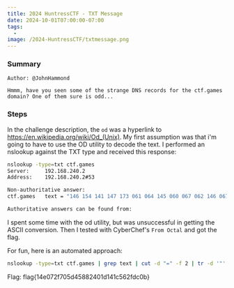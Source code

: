 ```yaml
---
title: 2024 HuntressCTF - TXT Message
date: 2024-10-01T07:00:00-07:00
tags:
  - 
image: /2024-HuntressCTF/txtmessage.png
---
```


### Summary
```
Author: @JohnHammond

Hmmm, have you seen some of the strange DNS records for the ctf.games domain? One of them sure is odd...
```

### Steps

In the challenge description, the `od` was a hyperlink to https://en.wikipedia.org/wiki/Od_(Unix).  My first assumption was that i'm going to have to use the OD utility to decode the text.  I performed an nslookup against the TXT type and received this response:
```bash
nslookup -type=txt ctf.games                                                                                                                 
Server:		192.168.240.2
Address:	192.168.240.2#53

Non-authoritative answer:
ctf.games	text = "146 154 141 147 173 061 064 145 060 067 062 146 067 060 065 144 064 065 070 070 062 064 060 061 144 061 064 061 143 065 066 062 146 144 143 060 142 175"

Authoritative answers can be found from:
```

I spent some time with the od utility, but was unsuccessful in getting the ASCII conversion.  Then I tested with CyberChef's `From Octal` and got the flag.

For fun, here is an automated approach:
```bash
nslookup -type=txt ctf.games | grep text | cut -d "=" -f 2 | tr -d '"' |  awk '{for(i=1;i<=NF;i++) printf("%c", strtonum("0" $i)); print ""}'
```

Flag: flag{14e072f705d45882401d141c562fdc0b}